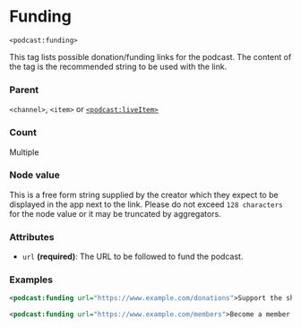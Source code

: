 # Funding

`<podcast:funding>`

This tag lists possible donation/funding links for the podcast. The content of the tag is the recommended string to be used with the link.

### Parent

`<channel>`, `<item>` or [`<podcast:liveItem>`](live-item.md)

### Count

Multiple

### Node value

This is a free form string supplied by the creator which they expect to be displayed in the app next to the link. Please do not exceed `128 characters` for the node value or it may be truncated by aggregators.

### Attributes

- `url` **(required)**: The URL to be followed to fund the podcast.

### Examples

```xml
<podcast:funding url="https://www.example.com/donations">Support the show!</podcast:funding>
```

```xml
<podcast:funding url="https://www.example.com/members">Become a member!</podcast:funding>
```
